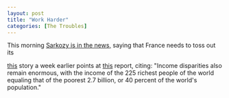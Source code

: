```yaml
---
layout: post
title: "Work Harder"
categories: [The Troubles]
---
```

This morning <a href="http://edition.cnn.com/2007/WORLD/europe/09/19/sarkozy.reforms.ap/index.html">Sarkozy is in the news,</a> saying that France needs to toss out its 

<a href="http://ap.google.com/article/ALeqM5ibtKVH7KhymCrw7K7muvxxOQJMNw">this</a> story a week earlier points at <a href="http://www.millennium-project.org/millennium/sof2007.html">this</a> report, citing: "Income disparities also remain enormous, with the income of the 225 richest people of the world equaling that of the poorest 2.7 billion, or 40 percent of the world's population."

<!--more-->


